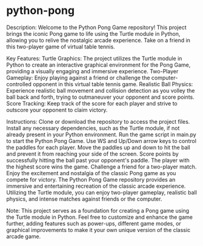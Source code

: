 # python-pong
Description:
Welcome to the Python Pong Game repository! This project brings the iconic Pong game to life using the Turtle module in Python, allowing you to relive the nostalgic arcade experience. Take on a friend in this two-player game of virtual table tennis.

Key Features:
Turtle Graphics: The project utilizes the Turtle module in Python to create an interactive graphical environment for the Pong Game, providing a visually engaging and immersive experience.
Two-Player Gameplay: Enjoy playing against a friend or challenge the computer-controlled opponent in this virtual table tennis game.
Realistic Ball Physics: Experience realistic ball movement and collision detection as you volley the ball back and forth, trying to outmaneuver your opponent and score points.
Score Tracking: Keep track of the score for each player and strive to outscore your opponent to claim victory.

Instructions:
Clone or download the repository to access the project files.
Install any necessary dependencies, such as the Turtle module, if not already present in your Python environment.
Run the game script in main.py to start the Python Pong Game.
Use WS and Up/Down arrow keys to control the paddles for each player. Move the paddles up and down to hit the ball and prevent it from reaching your side of the screen.
Score points by successfully hitting the ball past your opponent's paddle. The player with the highest score wins the game.
Challenge a friend for a two-player match.
Enjoy the excitement and nostalgia of the classic Pong game as you compete for victory.
The Python Pong Game repository provides an immersive and entertaining recreation of the classic arcade experience. Utilizing the Turtle module, you can enjoy two-player gameplay, realistic ball physics, and intense matches against friends or the computer.

Note: This project serves as a foundation for creating a Pong game using the Turtle module in Python. Feel free to customize and enhance the game further, adding features such as power-ups, different game modes, or graphical improvements to make it your own unique version of the classic arcade game.
